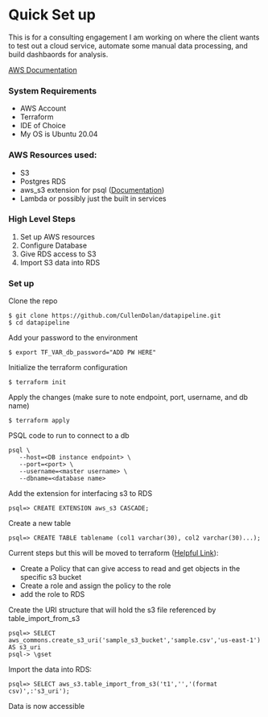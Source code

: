 # Quick Set up

This is for a consulting engagement I am working on where the client wants to test out a cloud service, automate some manual data processing, and build dashbaords for analysis.

[AWS Documentation](https://docs.aws.amazon.com/AmazonRDS/latest/UserGuide/PostgreSQL.Procedural.Importing.html)

### System Requirements
- AWS Account
- Terraform
- IDE of Choice
- My OS is Ubuntu 20.04

### AWS Resources used:
- S3
- Postgres RDS 
- aws_s3 extension for psql ([Documentation](https://docs.aws.amazon.com/AmazonRDS/latest/UserGuide/PostgreSQL.Procedural.Importing.html#USER_PostgreSQL.S3Import))
- Lambda or possibly just the built in services

### High Level Steps
1. Set up AWS resources 
2. Configure Database
3. Give RDS access to S3
4. Import S3 data into RDS


### Set up

Clone the repo
```
$ git clone https://github.com/CullenDolan/datapipeline.git
$ cd datapipeline
```
Add your password to the environment
```
$ export TF_VAR_db_password="ADD PW HERE"
```
Initialize the terraform configuration
```
$ terraform init
```
Apply the changes (make sure to note endpoint, port, username, and db name)
```
$ terraform apply
```
PSQL code to run to connect to a db
```
psql \
   --host=<DB instance endpoint> \
   --port=<port> \
   --username=<master username> \
   --dbname=<database name> 
```
Add the extension for interfacing s3 to RDS
```
psql=> CREATE EXTENSION aws_s3 CASCADE;
```
Create a new table
```
psql=> CREATE TABLE tablename (col1 varchar(30), col2 varchar(30)...);
```
Current steps but this will be moved to terraform ([Helpful Link](https://www.sqlshack.com/integrating-aws-s3-buckets-with-aws-rds-sql-server/)):
- Create a Policy that can give access to read and get objects in the specific s3 bucket
- Create a role and assign the policy to the role
- add the role to RDS

Create the URI structure that will hold the s3 file referenced by table_import_from_s3
```
psql=> SELECT aws_commons.create_s3_uri('sample_s3_bucket','sample.csv','us-east-1') AS s3_uri 
psql-> \gset
```
Import the data into RDS:
```
psql=> SELECT aws_s3.table_import_from_s3('t1','','(format csv)',:'s3_uri');
```
Data is now accessible 
